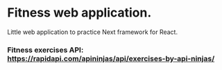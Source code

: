 # Fitness web application.

Little web application to practice Next framework for React.

### Fitness exercises API: https://rapidapi.com/apininjas/api/exercises-by-api-ninjas/

